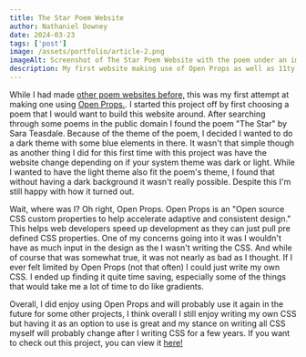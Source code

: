```yaml
---
title: The Star Poem Website
author: Nathaniel Downey
date: 2024-03-23
tags: ['post']
image: /assets/portfolio/article-2.png
imageAlt: Screenshot of The Star Poem Website with the poem under an image of stars.
description: My first website making use of Open Props as well as 11ty and Sass.
---
```


While I had made [other poem websites before,](/portfolio/2024-03-22-first-poem-website) this was my first attempt at making one using [Open Props.](https://open-props.style/). I started this project off by first choosing a poem that I would want to build this website around. After searching through some poems in the public domain I found the poem "The Star" by Sara Teasdale. Because of the theme of the poem, I decided I wanted to do a dark theme with some blue elements in there. It wasn't that simple though as another thing I did for this first time with this project was have the website change depending on if your system theme was dark or light. While I wanted to have the light theme also fit the poem's theme, I found that without having a dark background it wasn't really possible. Despite this I'm still happy with how it turned out.

Wait, where was I? Oh right, Open Props. Open Props is an "Open source CSS custom properties to help accelerate adaptive and consistent design." This helps web developers speed up development as they can just pull pre defined CSS properties. One of my concerns going into it was I wouldn't have as much input in the design as the I wasn't writing the CSS. And while of course that was somewhat true, it was not nearly as bad as I thought. If I ever felt limited by Open Props (not that often) I could just write my own CSS. I ended up finding it quite time saving, especially some of the things that would take me a lot of time to do like gradients.

Overall, I did enjoy using Open Props and will probably use it again in the future for some other projects, I think overall I still enjoy writing my own CSS but having it as an option to use is great and my stance on writing all CSS myself will probably change after I writing CSS for a few years. If you want to check out this project, you can view it [here!](https://star-poem.netlify.app/)
